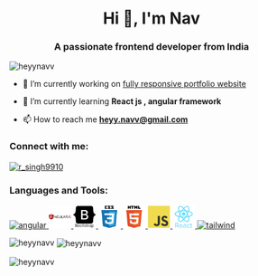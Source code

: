 <h1 align="center">Hi 👋, I'm Nav</h1>
<h3 align="center">A passionate frontend developer from India</h3>

<p align="left"> <img src="https://komarev.com/ghpvc/?username=heyynavv&label=Profile%20views&color=0e75b6&style=flat" alt="heyynavv" /> </p>

- 🔭 I’m currently working on [fully responsive portfolio website](https://heyyynav-portfolio.netlify.app/)

- 🌱 I’m currently learning **React js , angular framework**

- 📫 How to reach me **heyy.navv@gmail.com**

<h3 align="left">Connect with me:</h3>
<p align="left">
<a href="https://twitter.com/r_singh9910" target="blank"><img align="center" src="https://raw.githubusercontent.com/rahuldkjain/github-profile-readme-generator/master/src/images/icons/Social/twitter.svg" alt="r_singh9910" height="30" width="40" /></a>
</p>

<h3 align="left">Languages and Tools:</h3>
<p align="left"> <a href="https://angular.io" target="_blank" rel="noreferrer"> <img src="https://angular.io/assets/images/logos/angular/angular.svg" alt="angular" width="40" height="40"/> </a> <a href="https://angular.io" target="_blank" rel="noreferrer"> <img src="https://raw.githubusercontent.com/devicons/devicon/master/icons/angularjs/angularjs-original-wordmark.svg" alt="angularjs" width="40" height="40"/> </a> <a href="https://getbootstrap.com" target="_blank" rel="noreferrer"> <img src="https://raw.githubusercontent.com/devicons/devicon/master/icons/bootstrap/bootstrap-plain-wordmark.svg" alt="bootstrap" width="40" height="40"/> </a> <a href="https://www.w3schools.com/css/" target="_blank" rel="noreferrer"> <img src="https://raw.githubusercontent.com/devicons/devicon/master/icons/css3/css3-original-wordmark.svg" alt="css3" width="40" height="40"/> </a> <a href="https://www.w3.org/html/" target="_blank" rel="noreferrer"> <img src="https://raw.githubusercontent.com/devicons/devicon/master/icons/html5/html5-original-wordmark.svg" alt="html5" width="40" height="40"/> </a> <a href="https://developer.mozilla.org/en-US/docs/Web/JavaScript" target="_blank" rel="noreferrer"> <img src="https://raw.githubusercontent.com/devicons/devicon/master/icons/javascript/javascript-original.svg" alt="javascript" width="40" height="40"/> </a> <a href="https://reactjs.org/" target="_blank" rel="noreferrer"> <img src="https://raw.githubusercontent.com/devicons/devicon/master/icons/react/react-original-wordmark.svg" alt="react" width="40" height="40"/> </a> <a href="https://tailwindcss.com/" target="_blank" rel="noreferrer"> <img src="https://www.vectorlogo.zone/logos/tailwindcss/tailwindcss-icon.svg" alt="tailwind" width="40" height="40"/> </a> </p>

<p><img align="left" src="https://github-readme-stats.vercel.app/api/top-langs?username=heyynavv&show_icons=true&locale=en&layout=compact" alt="heyynavv" /></p>

<p>&nbsp;<img align="center" src="https://github-readme-stats.vercel.app/api?username=heyynavv&show_icons=true&locale=en" alt="heyynavv" /></p>

<p><img align="center" src="https://github-readme-streak-stats.herokuapp.com/?user=heyynavv&" alt="heyynavv" /></p>
